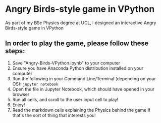 # Angry Birds-style game in VPython

As part of my BSc Physics degree at UCL, I designed an interactive Angry Birds-style game in VPython

## In order to play the game, please follow these steps:
1) Save "Angry-Birds-VPython.ipynb" to your computer
2) Ensure you have Anaconda Python distribution installed on your computer
3) Run the following in your Command Line/Terminal (depending on your OS):
```jupyter notebook```
4) Open the file in Jupyter Notebook, which should have opened in your browser
5) Run all cells, and scroll to the user input cell to play!
6) Enjoy!
7) Read the markdown cells explaining the Physics behind the game if that's the sort of thing that interests you!
